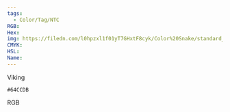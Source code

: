 ```yaml
---
tags:
  - Color/Tag/NTC
RGB:
Hex:
img: https://filedn.com/l0hpzxl1f01yT7GHxtF8cyk/Color%20Snake/standard_csv_to_svg/64CCDB.svg
CMYK:
HSL:
Name:
---
```

Viking
```palette
#64CCDB
```
RGB
